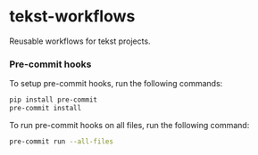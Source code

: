 # tekst-workflows
Reusable workflows for tekst projects.

### Pre-commit hooks
To setup pre-commit hooks, run the following commands:
```bash
pip install pre-commit
pre-commit install
```

To run pre-commit hooks on all files, run the following command:
```bash
pre-commit run --all-files
```